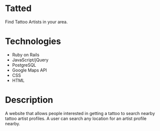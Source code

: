 # Tatted
Find Tattoo Artists in your area.

# Technologies
- Ruby on Rails
- JavaScript/jQuery
- PostgreSQL
- Google Maps API
- CSS
- HTML

# Description
A website that allows people interested in getting a tattoo to search nearby tattoo artist profiles. A user can search any location for an artist profile nearby.
